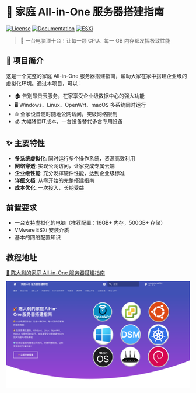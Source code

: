 # 🚀 家庭 All-in-One 服务器搭建指南

[![License](https://img.shields.io/badge/license-MIT-blue.svg)](LICENSE)
[![Documentation](https://img.shields.io/badge/docs-mkdocs-green.svg)](https://aio.it927.com/)
[![ESXi](https://img.shields.io/badge/platform-ESXi-orange.svg)](https://www.vmware.com/products/esxi-and-esx.html)

> 💪 一台电脑顶十台！让每一颗 CPU、每一 GB 内存都发挥极致性能

## 📖 项目简介

这是一个完整的家庭 All-in-One 服务器搭建指南，帮助大家在家中搭建企业级的虚拟化环境。通过本项目，可以：

- 🏠 告别昂贵云服务，在家享受企业级数据中心的强大功能
- 🖥️ Windows、Linux、OpenWrt、macOS 多系统同时运行
- 🌐 全家设备随时随地公网访问，突破网络限制
- 💰 大幅降低IT成本，一台设备替代多台专用设备

## ✨ 主要特性

- **多系统虚拟化**: 同时运行多个操作系统，资源高效利用
- **网络穿透**: 实现公网访问，让家变成专属云端
- **企业级性能**: 充分发挥硬件性能，达到企业级标准
- **详细文档**: 从零开始的完整搭建指南
- **成本优化**: 一次投入，长期受益


## 前置要求

- 一台支持虚拟化的电脑（推荐配置：16GB+ 内存，500GB+ 存储）
- VMware ESXi 安装介质
- 基本的网络配置知识

## 教程地址
[🚀 陈大剩的家庭 All-in-One 服务器搭建指南](https://aio.it927.com/)

![封面图](overrides/assets/images/cover.png)
